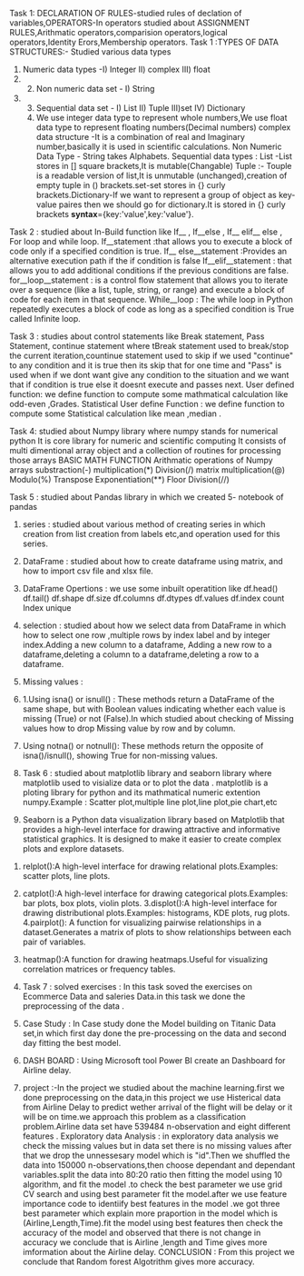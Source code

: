 Task 1: DECLARATION OF RULES-studied rules of declation of variables,OPERATORS-In operators studied about ASSIGNMENT RULES,Arithmatic operators,comparision operators,logical operators,Identity Erors,Membership operators.
Task 1 :TYPES OF DATA STRUCTURES:- Studied various data types 
 1. Numeric data types -I) Integer  II) complex  III)  float
 2.   2. Non numeric data set  - I) String
 3. 3. Sequential data set   -  I) List  II)  Tuple   III)set  IV) Dictionary
    4. We use integer data type to represent whole numbers,We use float data type to represent floating numbers(Decimal numbers)        complex data structure -It is a combination of real and Imaginary number,basically it is used in scientific calculations.        Non Numeric Data Type - String takes Alphabets. Sequential  data types : List -List stores in [] square brackets,It is mutable(Changable)  Tuple :- Touple is a readable version of list,It is unmutable (unchanged),creation of empty tuple in () brackets.set-set stores in {} curly brackets.Dictionary-If we want to represent a group of object as key-value paires then we should go for dictionary.It is stored in {} curly brackets **syntax**={key:'value',key:'value'}.
    
Task 2 : studied about In-Build function like If__ , If__else , If__ elif__ else , For loop and while loop.
If__statement  :that allows you to execute a block of code only if a specified condition is true. 
If__ else__statement :Provides an alternative execution path if the if condition is false
If__elif__statement  : that allows you to add additional conditions if the previous conditions are false.
for__loop__statement  : is a control flow statement that allows you to iterate over a sequence (like a list, tuple, string, or range) and execute a block of code for each item in that sequence.
While__loop : The while loop in Python repeatedly executes a block of code as long as a specified condition is True called Infinite loop.

Task 3 : studies about control statements like Break statement, Pass Statement, continue statement where tBreak statement used to break/stop the current iteration,countinue statement used to skip if we used "continue" to any condition and it is true then its skip that for one time and "Pass" is used when if we dont want give any condition to the situation and we want that if condition is true else it doesnt execute and passes next.
User defined function: we define function to compute some mathmatical calculation like odd-even ,Grades.
Statistical User define Function : we define function to compute some Statistical  calculation  like mean ,median .

Task 4: studied about Numpy library where 
 numpy stands for numerical python
 It is core library for numeric and scientific computing
 It consists of multi dimentional array object and a collection of routines for processing those arrays
 BASIC MATH FUNCTION
Arithmatic operations of Numpy arrays
substraction(-)
multiplication(*)
Division(/)
 matrix multiplication(@)
 Modulo(%)
 Transpose
Exponentiation(**)
 Floor Division(//)

 Task 5 : studied about Pandas library in which we created 5- notebook of pandas
1) series : studied  about various method of creating series in which creation from list creation from labels etc,and operation used for this series.
2) DataFrame : studied about how to create dataframe using matrix, and how to import csv file and xlsx file.
3) DataFrame Opertions :  we use some inbuilt operatition like 
df.head()
df.tail()
 df.shape
df.size
 df.columns
 df.dtypes
df.values
 df.index
 count
Index
unique
4) selection : studied about how we select data from DataFrame in which how to select one row ,multiple rows by index label and by integer index.Adding a new column to a dataframe, Adding a new row to a dataframe,deleting a  column to a dataframe,deleting a row to a dataframe.
5) Missing values :
6)  1.Using isna() or isnull() : These methods return a DataFrame of the same shape, but with Boolean values indicating whether each value is missing (True) or not (False).In which studied about checking of Missing values how to drop Missing value  by row and by column.
7)  Using notna() or notnull(): These methods return the opposite of isna()/isnull(), showing True for non-missing values.

8) Task 6 :  studied about matplotlib library and seaborn library where matplotlib used to visialize data or to plot the data . matplotlib is a ploting library for python and its mathmatical numeric extention numpy.Example  : Scatter plot,multiple line plot,line plot,pie chart,etc
9) Seaborn is a Python data visualization library based on Matplotlib that provides a high-level interface for drawing attractive and informative statistical graphics. It is designed to make it easier to create complex plots and explore datasets.
1. relplot():A high-level interface for drawing relational plots.Examples: scatter plots, line plots.
2. catplot():A high-level interface for drawing categorical plots.Examples: bar plots, box plots, violin plots.
3.displot():A high-level interface for drawing distributional plots.Examples: histograms, KDE plots, rug plots.
4.pairplot(): A function for visualizing pairwise relationships in a dataset.Generates a matrix of plots to show relationships between each pair of variables.
5. heatmap():A function for drawing heatmaps.Useful for visualizing correlation matrices or frequency tables.

6. Task 7 : solved exercises : In this task soved the exercises on Ecommerce Data and saleries Data.in this task we done the preprocessing of the data .
7. Case Study : In Case study done the Model building on Titanic Data set,in which first day done  the pre-processing on the data and second day fitting the best  model.
8. DASH BOARD : Using Microsoft tool Power BI create an Dashboard for Airline delay.
9. project  :-In the project we studied about the machine learning.first we done preprocessing on the data,in this project we use Histerical data from Airline Delay to predict wether arrival of the flight will be delay or it will be on time.we approach this problem  as a classification problem.Airline data set have 539484 n-observation and eight different features .
Exploratory data Analysis : in exploratory data analysis we check the missing values but in data set there is no missing values after that we drop the unnessesary model which is "id".Then we shuffled the data into 150000 n-observations,then choose dependant and dependant variables.split the data into 80:20 ratio then fitting the model using 10 algorithm, and fit the model .to check the best parameter we use grid CV search and using best parameter fit the model.after we use feature importance code to identiify best features in the model .we got three best parameter which explain more praportion in the model which is (Airline,Length,Time).fit the  model using best features then check the accuracy of the model and observed that there is not change in accuracy we  conclude that is  Airline ,length and Time gives more imformation about the Airline delay.
CONCLUSION : From this project we conclude that Random forest Algotrithm gives more accuracy.
 
    




